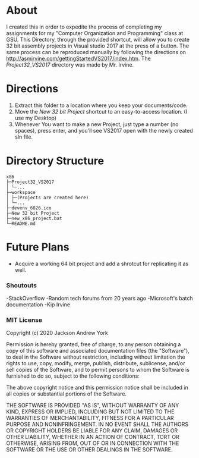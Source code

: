 # About
I created this in order to expedite the process of completing my assignments for my "Computer Organization and Programming" class at GSU. 
This Directory, through the provided shortcut, will allow you to create 32 bit assembly projects in Visual studio 2017 at the press of a button.
The same process can be reproduced manually by following the directions on http://asmirvine.com/gettingStartedVS2017/index.htm. The *Project32_VS2017* directory was made by Mr. Irvine.

# Directions
1. Extract this folder to a location where you keep your documents/code.
2. Move the *New 32 bit Project* shortcut to an easy-to-access location. (I use my Desktop)
3. Whenever You want to make a new Project, just type a number (no spaces), press enter, and you'll see VS2017 open with the newly created sln file. 

# Directory Structure
```
x86
├─Project32_VS2017
│ └─... 
├─workspace
│ ├─(Projects are created here)
│ └─... 
├─devenv_6826.ico
├─New 32 bit Project
├─new_x86_project.bat
└─README.md
```

# Future Plans
- Acquire a working 64 bit project and add a shrotcut for replicating it as well.

### Shoutouts
-StackOverflow
-Random tech forums from 20 years ago
-Microsoft's batch documentation
-Kip Irvine

### MIT License

Copyright (c) 2020 Jackson Andrew York

Permission is hereby granted, free of charge, to any person obtaining a copy
of this software and associated documentation files (the "Software"), to deal
in the Software without restriction, including without limitation the rights
to use, copy, modify, merge, publish, distribute, sublicense, and/or sell
copies of the Software, and to permit persons to whom the Software is
furnished to do so, subject to the following conditions:

The above copyright notice and this permission notice shall be included in all
copies or substantial portions of the Software.

THE SOFTWARE IS PROVIDED "AS IS", WITHOUT WARRANTY OF ANY KIND, EXPRESS OR
IMPLIED, INCLUDING BUT NOT LIMITED TO THE WARRANTIES OF MERCHANTABILITY,
FITNESS FOR A PARTICULAR PURPOSE AND NONINFRINGEMENT. IN NO EVENT SHALL THE
AUTHORS OR COPYRIGHT HOLDERS BE LIABLE FOR ANY CLAIM, DAMAGES OR OTHER
LIABILITY, WHETHER IN AN ACTION OF CONTRACT, TORT OR OTHERWISE, ARISING FROM,
OUT OF OR IN CONNECTION WITH THE SOFTWARE OR THE USE OR OTHER DEALINGS IN THE
SOFTWARE.